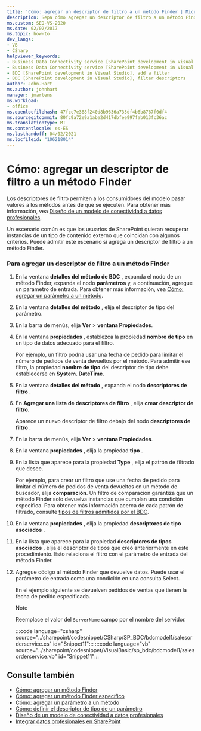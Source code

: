 ```yaml
---
title: 'Cómo: agregar un descriptor de filtro a un método Finder | Microsoft Docs'
description: Sepa cómo agregar un descriptor de filtro a un método Finder mediante la ventana detalles del método de BDC en Visual Studio.
ms.custom: SEO-VS-2020
ms.date: 02/02/2017
ms.topic: how-to
dev_langs:
- VB
- CSharp
helpviewer_keywords:
- Business Data Connectivity service [SharePoint development in Visual Studio], filter descriptors
- Business Data Connectivity service [SharePoint development in Visual Studio], add a filter
- BDC [SharePoint development in Visual Studio], add a filter
- BDC [SharePoint development in Visual Studio], filter descriptors
author: John-Hart
ms.author: johnhart
manager: jmartens
ms.workload:
- office
ms.openlocfilehash: 47fcc7e388f240d8b9636a733df4b6b8767f0df4
ms.sourcegitcommit: 80fc9a72e9a1aba2d417dbfee997fab013fc36ac
ms.translationtype: MT
ms.contentlocale: es-ES
ms.lasthandoff: 04/02/2021
ms.locfileid: "106218014"
---
```

# <a name="how-to-add-a-filter-descriptor-to-a-finder-method"></a>Cómo: agregar un descriptor de filtro a un método Finder
  Los descriptores de filtro permiten a los consumidores del modelo pasar valores a los métodos antes de que se ejecuten. Para obtener más información, vea [Diseño de un modelo de conectividad a datos profesionales](../sharepoint/designing-a-business-data-connectivity-model.md).

 Un escenario común es que los usuarios de SharePoint quieran recuperar instancias de un tipo de contenido externo que coincidan con algunos criterios. Puede admitir este escenario si agrega un descriptor de filtro a un método Finder.

### <a name="to-add-a-filter-descriptor-to-a-finder-method"></a>Para agregar un descriptor de filtro a un método Finder

1. En la ventana **detalles del método de BDC** , expanda el nodo de un método Finder, expanda el nodo **parámetros** y, a continuación, agregue un parámetro de entrada. Para obtener más información, vea [Cómo: agregar un parámetro a un método](../sharepoint/how-to-add-a-parameter-to-a-method.md).

2. En la ventana **detalles del método** , elija el descriptor de tipo del parámetro.

3. En la barra de menús, elija **Ver**  >  **ventana Propiedades**.

4. En la ventana **propiedades** , establezca la propiedad **nombre de tipo** en un tipo de datos adecuado para el filtro.

     Por ejemplo, un filtro podría usar una fecha de pedido para limitar el número de pedidos de venta devueltos por el método. Para admitir ese filtro, la propiedad **nombre de tipo** del descriptor de tipo debe establecerse en **System. DateTime**.

5. En la ventana **detalles del método** , expanda el nodo **descriptores de filtro** .

6. En **Agregar una lista de descriptores de filtro** , elija **crear descriptor de filtro**.

     Aparece un nuevo descriptor de filtro debajo del nodo **descriptores de filtro** .

7. En la barra de menús, elija **Ver**  >  **ventana Propiedades**.

8. En la ventana **propiedades** , elija la propiedad **tipo** .

9. En la lista que aparece para la propiedad **Type** , elija el patrón de filtrado que desee.

     Por ejemplo, para crear un filtro que use una fecha de pedido para limitar el número de pedidos de venta devueltos en un método de buscador, elija **comparación**. Un filtro de comparación garantiza que un método Finder solo devuelva instancias que cumplan una condición específica. Para obtener más información acerca de cada patrón de filtrado, consulte [tipos de filtros admitidos por el BDC](/previous-versions/office/developer/sharepoint-2010/ee556392(v=office.14)).

10. En la ventana **propiedades** , elija la propiedad **descriptores de tipo asociados** .

11. En la lista que aparece para la propiedad **descriptores de tipos asociados** , elija el descriptor de tipos que creó anteriormente en este procedimiento. Esto relaciona el filtro con el parámetro de entrada del método Finder.

12. Agregue código al método Finder que devuelve datos. Puede usar el parámetro de entrada como una condición en una consulta Select.

     En el ejemplo siguiente se devuelven pedidos de ventas que tienen la fecha de pedido especificada.

    > [!NOTE]
    > Reemplace el valor del `ServerName` campo por el nombre del servidor.

     :::code language="csharp" source="../sharepoint/codesnippet/CSharp/SP_BDC/bdcmodel1/salesorderservice.cs" id="Snippet11":::
     :::code language="vb" source="../sharepoint/codesnippet/VisualBasic/sp_bdc/bdcmodel1/salesorderservice.vb" id="Snippet11":::

## <a name="see-also"></a>Consulte también
- [Cómo: agregar un método Finder](../sharepoint/how-to-add-a-finder-method.md)
- [Cómo: agregar un método Finder específico](../sharepoint/how-to-add-a-specific-finder-method.md)
- [Cómo: agregar un parámetro a un método](../sharepoint/how-to-add-a-parameter-to-a-method.md)
- [Cómo: definir el descriptor de tipo de un parámetro](../sharepoint/how-to-define-the-type-descriptor-of-a-parameter.md)
- [Diseño de un modelo de conectividad a datos profesionales](../sharepoint/designing-a-business-data-connectivity-model.md)
- [Integrar datos profesionales en SharePoint](../sharepoint/integrating-business-data-into-sharepoint.md)
